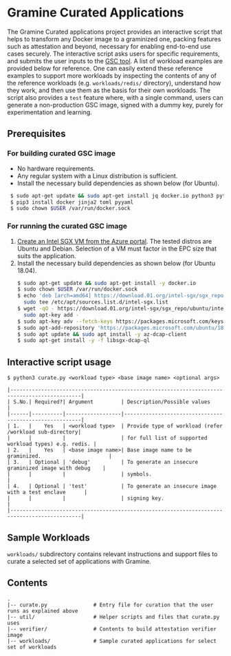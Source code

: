 # Gramine Curated Applications

The Gramine Curated applications project provides an interactive script that helps to transform any
Docker image to a graminized one, packing features such as attestation and beyond, necessary for
enabling end-to-end use cases securely. The interactive script asks users for specific
requirements, and submits the user inputs to the [GSC tool](https://github.com/gramineproject/gsc).
A list of workload examples are provided below for reference. One can easily extend these reference
examples to support more workloads by inspecting the contents of any of the reference workloads
(e.g. `workloads/redis/` directory), understand how they work, and then use them as the basis for
 their own workloads. The script also provides a `test` feature where, with a single command, users
can generate a non-production GSC image, signed with a dummy key, purely for experimentation and
learning.

## Prerequisites

### For building curated GSC image
- No hardware requirements.
- Any regular system with a Linux distribution is sufficient.
- Install the necessary build dependencies as shown below (for Ubuntu).
```sh
 $ sudo apt-get update && sudo apt-get install jq docker.io python3 python3-pip
 $ pip3 install docker jinja2 toml pyyaml
 $ sudo chown $USER /var/run/docker.sock
```

### For running the curated GSC image
1. [Create an Intel SGX VM from the Azure portal](https://learn.microsoft.com/en-us/azure/confidential-computing/quick-create-portal).
   The tested distros are Ubuntu and Debian. Selection of a VM must factor in the EPC size that
   suits the application.
2. Install the necessary build dependencies as shown below (for Ubuntu 18.04).
   ```sh
   $ sudo apt-get update && sudo apt-get install -y docker.io
   $ sudo chown $USER /var/run/docker.sock
   $ echo 'deb [arch=amd64] https://download.01.org/intel-sgx/sgx_repo/ubuntu bionic main' |
     sudo tee /etc/apt/sources.list.d/intel-sgx.list
   $ wget -qO - https://download.01.org/intel-sgx/sgx_repo/ubuntu/intel-sgx-deb.key |
     sudo apt-key add -
   $ sudo apt-key adv --fetch-keys https://packages.microsoft.com/keys/microsoft.asc
   $ sudo apt-add-repository 'https://packages.microsoft.com/ubuntu/18.04/prod main'
   $ sudo apt update && sudo apt install -y az-dcap-client
   $ sudo apt-get install -y -f libsgx-dcap-ql
   ```

## Interactive script usage
`$ python3 curate.py <workload type> <base image name> <optional args>`

    |---------------------------------------------------------------------------------------------|
    | S.No.| Required?| Argument         | Description/Possible values                            |
    |------|----------|------------------|--------------------------------------------------------|
    | 1.   |    Yes   | <workload type>  | Provide type of workload (refer /workload sub-directory|
    |      |          |                  | for full list of supported workload types) e.g. redis. |
    | 2.   |    Yes   | <base image name>| Base image name to be graminized.                      |
    | 3.   | Optional | 'debug'          | To generate an insecure graminized image with debug    |
    |      |          |                  | symbols.                                               |
    | 4.   | Optional | 'test'           | To generate an insecure image with a test enclave      |
    |      |          |                  | signing key.                                           |
    |---------------------------------------------------------------------------------------------|

## Sample Workloads
`workloads/` subdirectory contains relevant instructions and support files to curate a selected
 set of applications with Gramine.

## Contents

    .
    |-- curate.py               # Entry file for curation that the user runs as explained above
    |-- util/                   # Helper scripts and files that curate.py uses
    |-- verifier/               # Contents to build attestation verifier image
    |-- workloads/              # Sample curated applications for select set of workloads
